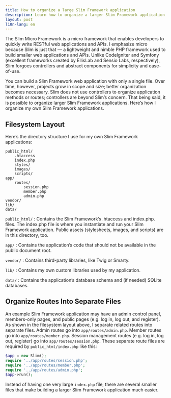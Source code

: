```yaml
---
title: How to organize a large Slim Framework application
description: Learn how to organize a larger Slim Framework application using separate files for related routes
layout: post
l10n-lang: en
---
```


The Slim Micro Framework is a micro framework that enables developers to quickly write RESTful web applications and APIs. I emphasize micro because Slim is just that — a lightweight and nimble PHP framework used to build smaller web applications and APIs. Unlike CodeIgniter and Symfony (excellent frameworks created by EllisLab and Sensio Labs, respectively), Slim forgoes controllers and abstract components for simplicity and ease-of-use.

You can build a Slim Framework web application with only a single file. Over time, however, projects grow in scope and size; better organization becomes necessary. Slim does not use controllers to organize application methods or routes; controllers are beyond Slim’s concern. That being said, it is possible to organize larger Slim Framework applications. Here’s how I organize my own Slim Framework applications.

## Filesystem Layout

Here’s the directory structure I use for my own Slim Framework applications:

```
public_html/
    .htaccess
    index.php
    styles/
    images/
    scripts/
app/
    routes/
        session.php
        member.php
        admin.php
vendor/
lib/
data/
```

`public_html/`
:   Contains the Slim Framework’s .htaccess and index.php. files. The index.php file is where you instantiate and run your Slim Framework application. Public assets (stylesheets, images, and scripts) are in this directory, too.

`app/`
:   Contains the application’s code that should not be available in the public document root.

`vendor/`
:   Contains third-party libraries, like Twig or Smarty.

`lib/`
:   Contains my own custom libraries used by my application.

`data/`
:   Contains the application’s database schema and (if needed) SQLite databases.

## Organize Routes Into Separate Files

An example Slim Framework application may have an admin control panel, members-only pages, and public pages (e.g. log in, log out, and register). As shown in the filesystem layout above, I separate related routes into separate files. Admin routes go into `app/routes/admin.php`. Member routes go into `app/routes/member.php`. Session management routes (e.g. log in, log out, register) go into `app/routes/session.php`. These separate route files are required by `public_html/index.php` like this:

```php
$app = new Slim();
require '../app/routes/session.php';
require '../app/routes/member.php';
require '../app/routes/admin.php';
$app->run();
```

Instead of having one very large `index.php` file, there are several smaller files that make building a larger Slim Framework application much easier.
